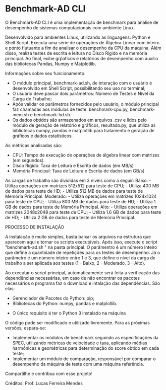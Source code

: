 # Benchmark-AD CLI

O Benchmark-AD CLI é uma implementação de benchmark para análise de desempenho de sistemas computacionais com ambiente Linux. 

Desenvolvido para ambientes Linux, utilizando as linguagens: Python e Shell Script.
Executa uma série de operações de Álgebra Linear com inteiro e ponto flutuante a fim de analisar o desempenho da CPU da máquina. 
Além disso, realiza testes de escrita e leitura no Disco Rígido e na memória principal. 
Ao final, exibe grṕaficos e relatórios de desempenho com auxílio das bibliotecas Pandas, Numpy e Matplotlib.

Informações sobre seu funcionamento:
  - O módulo principal, benchmark-ad.sh, de interação com o usuário é desenvolvido em Shell Script, possibilitando seu uso no terminal;
  - O usuário deve passar dois parâmetros: Número de Testes e Nível da Carga de Trabalho;
  - Após validar os parâmetros fornecidos pelo usuário, o módulo principal faz chamadas aos módulos de teste: benchmark-cpu.py, benchmark-mem.sh e benchmark-hd.sh.
  - Os dados obtidos são armazenados em arquivos .csv e lidos pelo módulo de geração de relatório e gráficos, resultado.py, que utiliza as bibliotecas numpy, pandas e matplotlib para tratamento e geração de gráficos e dados estatísticos.

As métricas analisadas são: 
  - CPU: Tempo de execução de operações de álgebra linear com matrizes (em segundos).
  - Disco Rígido: Taxa de Leitura e Escrita de dados (em MB/s)
  - Memória Principal: Taxa de Leitura e Escrita de dados (em GB/s)

As cargas de trabalho são divididas em 3 níveis como a seguir: 
  Baixo:
    - Utiliza operações em matrizes 512x512 para teste de CPU;
    - Utiliza 400 MB de dados para teste de HD;
    - Utiliza 512 MB de dados para teste de Memória Principal.
  Moderado:
    - Utiliza operações em matrizes 1024x1024 para teste de CPU;
    - Utiliza 800 MB de dados para teste de HD;
    - Utiliza 1 GB de dados para teste de Memória Principal.
  Alto:
    - Utiliza operações em matrizes 2048x2048 para teste de CPU;
    - Utiliza 1.6 GB de dados para teste de HD;
    - Utiliza 2 GB de dados para teste de Memória Principal.


PROCESSO DE INSTALAÇÃO

A instalação é muito simples, basta baixar os arquivos na estrutura que aparecem aqui e tornar os scripts executáveis. Após isso, execute o script "benchmark-ad.sh <repeticoes> <nivel>" na pasta principal. O parâmentro <repeticoes> é um número inteiro que define a quantidade de repetições para os testes de desempenho. Já o parâmetro <nivel> é um número inteiro entre 1 e 3, que define o nível da carga de trabalho a ser aplicada aos testes (1 - Baixo, 2 - Moderado, 3 - Alto).
  
Ao executar o script principal, automaticamente será feita a verificação das dependências necessárias, em caso de não encontrar os pacotes necessários o programa faz o download e intalação das dependências. São elas:

  - Gerenciador de Pacotes do Python: pip;
  - Bibliotecas do Python: numpy, pandas e matplotlib.

* O único requisito é ter o Python 3 instalado na máquina



O código pode ser modificado e utilizado livremente.
Para as próximas versões, espara-se:
  - Implementar os módulos de benchmark seguindo as especificações da SPEC, utilizando métricas de velocidade e taxa, aplicando médias harmônicas e geométricas para determinação do score obtido em cada teste;
  - Implementar um módulo de comparação, responsável por comparar o desempenho da máquina de teste com uma máquina referência.

Compartilhe e contribua com esse projeto!

Créditos: Prof. Lucas Ferreira Mendes
